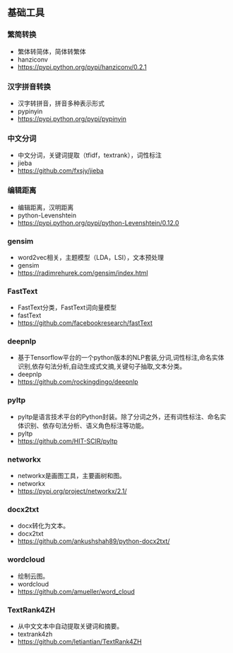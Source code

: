 ## 基础工具

### 繁简转换
* 繁体转简体，简体转繁体
* hanziconv
* https://pypi.python.org/pypi/hanziconv/0.2.1  


### 汉字拼音转换
* 汉字转拼音，拼音多种表示形式
* pypinyin
* https://pypi.python.org/pypi/pypinyin


### 中文分词
* 中文分词，关键词提取（tfidf，textrank），词性标注
* jieba
* https://github.com/fxsjy/jieba  


### 编辑距离
* 编辑距离，汉明距离
* python-Levenshtein
* https://pypi.python.org/pypi/python-Levenshtein/0.12.0


### gensim
* word2vec相关，主题模型（LDA，LSI），文本预处理
* gensim
* https://radimrehurek.com/gensim/index.html


### FastText
* FastText分类，FastText词向量模型
* fastText
* https://github.com/facebookresearch/fastText


### deepnlp
* 基于Tensorflow平台的一个python版本的NLP套装,分词,词性标注,命名实体识别,依存句法分析,自动生成式文摘,关键句子抽取,文本分类。
* deepnlp
* https://github.com/rockingdingo/deepnlp


### pyltp
* pyltp是语言技术平台的Python封装。除了分词之外，还有词性标注、命名实体识别、依存句法分析、语义角色标注等功能。
* pyltp
* https://github.com/HIT-SCIR/pyltp


### networkx
* networkx是画图工具，主要画树和图。
* networkx
* https://pypi.org/project/networkx/2.1/


### docx2txt
* docx转化为文本。
* docx2txt
* https://github.com/ankushshah89/python-docx2txt/


### wordcloud
* 绘制云图。
* wordcloud
* https://github.com/amueller/word_cloud


### TextRank4ZH
* 从中文文本中自动提取关键词和摘要。
* textrank4zh
* https://github.com/letiantian/TextRank4ZH

